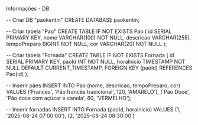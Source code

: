 Informações - DB

-- Criar DB "paokentin"
CREATE DATABASE paokentin;

-- Criar tabela "Pao"
CREATE TABLE IF NOT EXISTS Pao (
    id SERIAL PRIMARY KEY,
    nome VARCHAR(100) NOT NULL,
    descricao VARCHAR(255),
    tempoPreparo BIGINT NOT NULL,
    cor VARCHAR(20) NOT NULL
);

-- Criar tabela "Fornada"
CREATE TABLE IF NOT EXISTS Fornada (
    id SERIAL PRIMARY KEY,
    paoId INT NOT NULL,
    horaInicio TIMESTAMP NOT NULL DEFAULT CURRENT_TIMESTAMP,
    FOREIGN KEY (paoId) REFERENCES Pao(id)
);

-- Inserir pães
INSERT INTO Pao (nome, descricao, tempoPreparo, cor) VALUES
('Frances', 'Pão francês tradicional', 120, 'AMARELO'),
('Pao Doce', 'Pão doce com açúcar e canela', 60, 'VERMELHO');

-- Inserir fornadas
INSERT INTO Fornada (paoId, horaInicio) VALUES
(1, '2025-08-24 07:00:00'),
(2, '2025-08-24 08:30:00')
